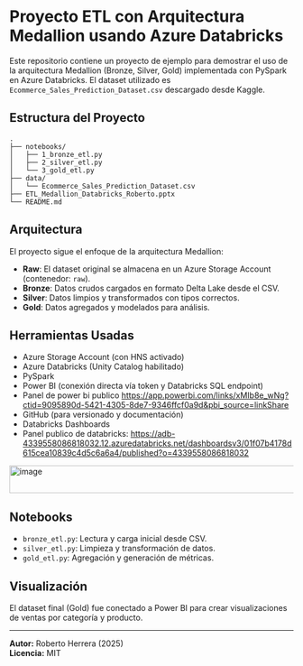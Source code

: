 
# Proyecto ETL con Arquitectura Medallion usando Azure Databricks

Este repositorio contiene un proyecto de ejemplo para demostrar el uso de la arquitectura Medallion (Bronze, Silver, Gold)
implementada con PySpark en Azure Databricks. El dataset utilizado es `Ecommerce_Sales_Prediction_Dataset.csv` descargado desde Kaggle.

## Estructura del Proyecto

```
.
├── notebooks/
│   ├── 1_bronze_etl.py
│   ├── 2_silver_etl.py
│   └── 3_gold_etl.py
├── data/
│   └── Ecommerce_Sales_Prediction_Dataset.csv
├── ETL_Medallion_Databricks_Roberto.pptx
└── README.md
```

## Arquitectura

El proyecto sigue el enfoque de la arquitectura Medallion:

- **Raw**: El dataset original se almacena en un Azure Storage Account (contenedor: `raw`).
- **Bronze**: Datos crudos cargados en formato Delta Lake desde el CSV.
- **Silver**: Datos limpios y transformados con tipos correctos.
- **Gold**: Datos agregados y modelados para análisis.

## Herramientas Usadas

- Azure Storage Account (con HNS activado)
- Azure Databricks (Unity Catalog habilitado)
- PySpark
- Power BI (conexión directa vía token y Databricks SQL endpoint)
- Panel de power bi publico https://app.powerbi.com/links/xMIb8e_wNg?ctid=9095890d-5421-4305-8de7-9346ffcf0a9d&pbi_source=linkShare
- GitHub (para versionado y documentación)
- Databricks Dashboards
- Panel publico de databricks: https://adb-4339558086818032.12.azuredatabricks.net/dashboardsv3/01f07b4178d615cea10839c4d5c6a6a4/published?o=4339558086818032
<img width="1382" height="49" alt="image" src="https://github.com/user-attachments/assets/b9d0aa9d-e9b5-49c4-8e6a-14028660507c" />


## Notebooks

- `bronze_etl.py`: Lectura y carga inicial desde CSV.
- `silver_etl.py`: Limpieza y transformación de datos.
- `gold_etl.py`: Agregación y generación de métricas.

## Visualización

El dataset final (Gold) fue conectado a Power BI para crear visualizaciones de ventas por categoría y producto.

---

**Autor:** Roberto Herrera (2025)  
**Licencia:** MIT

